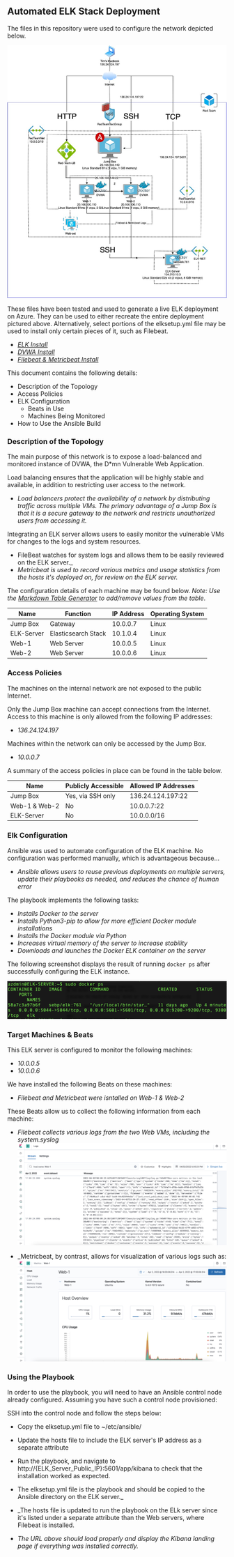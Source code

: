 ## Automated ELK Stack Deployment

The files in this repository were used to configure the network depicted below.

![test](https://github.com/timmytimmy86/Tim-Peoples-Project-1/blob/main/Diagrams/Network%20diagram.jpg)

These files have been tested and used to generate a live ELK deployment on Azure. They can be used to either recreate the entire deployment pictured above. Alternatively, select portions of the elksetup.yml file may be used to install only certain pieces of it, such as Filebeat.

- _[ELK Install](Ansible/elksetup.yml)_
- _[DVWA Install](Ansible/my-playbook.yml)_
- _[Filebeat & Metricbeat Install](Ansible/filebeat-playbook.yml)_



This document contains the following details:
- Description of the Topology
- Access Policies
- ELK Configuration
  - Beats in Use
  - Machines Being Monitored
- How to Use the Ansible Build


### Description of the Topology

The main purpose of this network is to expose a load-balanced and monitored instance of DVWA, the D*mn Vulnerable Web Application.

Load balancing ensures that the application will be highly stable and available, in addition to restricting user access to the network.
- _Load balancers protect the availability of a network by distributing traffic across multiple VMs. The primary advantage of a Jump Box is that it is a secure gateway to the network and restricts unauthorized users from accessing it._

Integrating an ELK server allows users to easily monitor the vulnerable VMs for changes to the logs and system resources.
- FileBeat watches for system logs and allows them to be easily reviewed on the ELK server._
- _Metricbeat is used to record various metrics and usage statistics from the hosts it's deployed on, for review on the ELK server._

The configuration details of each machine may be found below.
_Note: Use the [Markdown Table Generator](http://www.tablesgenerator.com/markdown_tables) to add/remove values from the table_.

| Name     | Function | IP Address | Operating System |
|----------|----------|------------|------------------|
| Jump Box   | Gateway  | 10.0.0.7   | Linux |
| ELK-Server | Elasticsearch Stack | 10.1.0.4 | Linux |
| Web-1      | Web Server | 10.0.0.5 | Linux |
| Web-2      | Web Server | 10.0.0.6 | Linux |

### Access Policies

The machines on the internal network are not exposed to the public Internet. 

Only the Jump Box machine can accept connections from the Internet. Access to this machine is only allowed from the following IP addresses:
- _136.24.124.197_

Machines within the network can only be accessed by the Jump Box.
- _10.0.0.7_

A summary of the access policies in place can be found in the table below.

| Name     | Publicly Accessible | Allowed IP Addresses |
|----------|---------------------|----------------------|
| Jump Box | Yes, via SSH only   | 136.24.124.197:22    |
| Web-1 & Web-2 |    No          |     10.0.0.7:22      |
| ELK-Server    |     No         |     10.0.0.0/16      |

### Elk Configuration

Ansible was used to automate configuration of the ELK machine. No configuration was performed manually, which is advantageous because...
- _Ansible allows users to reuse previous deployments on multiple servers, update their playbooks as needed, and reduces the chance of human error_

The playbook implements the following tasks:
- _Installs Docker to the server_
- _Installs Python3-pip to allow for more efficient Docker module installations_
- _Installs the Docker module via Python_
- _Increases virtual memory of the server to increase stability_
- _Downloads and launches the Docker ELK container on the server_

The following screenshot displays the result of running `docker ps` after successfully configuring the ELK instance.

![test](https://github.com/timmytimmy86/Tim-Peoples-Project-1/blob/main/Images/docker%20ps.jpg)

### Target Machines & Beats
This ELK server is configured to monitor the following machines:
- _10.0.0.5_
- _10.0.0.6_


We have installed the following Beats on these machines:
- _Filebeat and Metricbeat were isntalled on Web-1 & Web-2_

These Beats allow us to collect the following information from each machine:
- _Filebeat collects various logs from the two Web VMs, including the system.syslog_
![test](https://github.com/timmytimmy86/Tim-Peoples-Project-1/blob/main/Images/filebbeat%20example.jpg)

- _Metricbeat, by contrast, allows for visualization of various logs such as:
![test](https://github.com/timmytimmy86/Tim-Peoples-Project-1/blob/main/Images/metricbeat%20example.jpg)

### Using the Playbook
In order to use the playbook, you will need to have an Ansible control node already configured. Assuming you have such a control node provisioned: 

SSH into the control node and follow the steps below:
- Copy the elksetup.yml file to ~/etc/ansible/
- Update the hosts file to include the ELK server's IP address as a separate attribute
- Run the playbook, and navigate to http://{ELK_Server_Public_IP}:5601/app/kibana to check that the installation worked as expected.

- The elksetup.yml file is the playbook and should be copied to the Ansible directory on the ELK server._
- _The hosts file is updated to run the playbook on the ELk server since it's listed under a separate attribute than the Web servers, where Filebeat is installed.
- _The URL above should load properly and display the Kibana landing page if everything was installed correctly._
